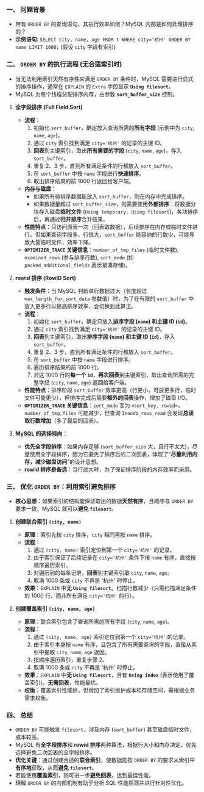 
### 一、 问题背景

*   带有 `ORDER BY` 的查询语句，其执行效率如何？MySQL 内部是如何处理排序的？
*   **示例语句**: `SELECT city, name, age FROM t WHERE city='杭州' ORDER BY name LIMIT 1000;` (假设 `city` 字段有索引)

### 二、 `ORDER BY` 的执行流程 (无合适索引时)

*   当无法利用索引天然有序性来满足 `ORDER BY` 条件时，MySQL 需要进行显式的排序操作，通常在 `EXPLAIN` 的 `Extra` 字段显示 **`Using filesort`**。
*   MySQL 为每个线程分配排序内存，由参数 **`sort_buffer_size`** 控制。

1.  **全字段排序 (Full Field Sort)**
    *   **流程**：
        1.  初始化 `sort_buffer`，确定放入查询所需的**所有字段** (示例中为 `city`, `name`, `age`)。
        2.  通过 `city` 索引找到满足 `city='杭州'` 的记录的主键 ID。
        3.  **回表**到主键索引，取出**所有需要的字段** (`city`, `name`, `age`)，存入 `sort_buffer`。
        4.  重复 2、3 步，直到所有满足条件的行都放入 `sort_buffer`。
        5.  在 `sort_buffer` 中按 `name` 字段进行**快速排序**。
        6.  取出排序结果的前 1000 行返回给客户端。
    *   **内存与磁盘**：
        *   如果所有待排序数据能放入 `sort_buffer`，则在内存中完成排序。
        *   如果数据量超过 `sort_buffer_size`，则需要使用**外部排序**：将数据分块存入磁盘**临时文件** (`Using temporary; Using filesort`)，各块排序后，再通过**归并排序**合并结果。
    *   **性能特点**：只访问原表一次（回表取数据），后续排序在内存或临时文件进行。但如果查询字段多、行很大，`sort_buffer` 能容纳的行数少，可能导致大量临时文件，效率下降。
    *   **`OPTIMIZER_TRACE` 关键信息**：`number_of_tmp_files` (临时文件数), `examined_rows` (参与排序行数), `sort_mode` (如 `packed_additional_fields` 表示紧凑存储)。

2.  **rowid 排序 (RowID Sort)**
    *   **触发条件**：当 MySQL 判断单行数据过大（长度超过 `max_length_for_sort_data` 参数值）时，为了在有限的 `sort_buffer` 中放入更多行以提高排序效率，会切换到此算法。
    *   **流程**：
        1.  初始化 `sort_buffer`，确定只放入**排序字段 (`name`) 和主键 ID (`id`)**。
        2.  通过 `city` 索引找到满足 `city='杭州'` 的记录的主键 ID。
        3.  **回表**到主键索引，取出**排序字段 (`name`) 和主键 ID (`id`)**，存入 `sort_buffer`。
        4.  重复 2、3 步，直到所有满足条件的行都放入 `sort_buffer`。
        5.  在 `sort_buffer` 中按 `name` 字段进行排序。
        6.  遍历排序结果的前 1000 行。
        7.  对这 1000 行的**每一个 `id`**，**再次回表**到主键索引，取出查询所需的完整字段 (`city`, `name`, `age`) 返回给客户端。
    *   **性能特点**：排序阶段 `sort_buffer` 效率更高（行更小，可放更多行，临时文件可能更少），但排序完成后需要**额外的回表**操作，增加了磁盘 I/O。
    *   **`OPTIMIZER_TRACE` 关键信息**：`sort_mode` 变为 `<sort_key, rowid>`，`number_of_tmp_files` 可能减少，但查询 `Innodb_rows_read` 会发现**总读取行数增加**（多了最后的回表）。

3.  **MySQL 的选择倾向**：
    *   **优先全字段排序**：如果内存足够 (`sort_buffer_size` 大，且行不太大)，尽量使用全字段排序，因为它避免了排序后的二次回表，体现了“**尽量利用内存，减少磁盘访问**”的设计思想。
    *   **rowid 排序是备选**：当行过大时，为了保证排序阶段的内存效率而采用。

### 三、 优化 `ORDER BY`：利用索引避免排序

*   **核心思想**：如果索引的结构能保证取出的数据**天然有序**，且顺序与 `ORDER BY` 要求一致，MySQL 就可以**避免 `filesort`**。

1.  **创建联合索引 `(city, name)`**
    *   **原理**：索引先按 `city` 排序，`city` 相同再按 `name` 排序。
    *   **流程**：
        1.  通过 `(city, name)` 索引定位到第一个 `city='杭州'` 的记录。
        2.  由于索引保证了后续记录在 `city='杭州'` 条件下按 `name` 有序，直接按顺序遍历索引。
        3.  对遍历到的每条记录，**回表**到主键索引取 `city`, `name`, `age`。
        4.  取满 1000 条或 `city` 不再是 '杭州' 时停止。
    *   **效果**：`EXPLAIN` 中**无 `Using filesort`**。扫描行数减少（只需扫描满足条件的 1000 行，而非所有满足 `city='杭州'` 的行）。

2.  **创建覆盖索引 `(city, name, age)`**
    *   **原理**：联合索引包含了查询所需的所有字段 (`city`, `name`, `age`)。
    *   **流程**：
        1.  通过 `(city, name, age)` 索引定位到第一个 `city='杭州'` 的记录。
        2.  由于索引本身按 `name` 有序，且包含了所有需要查询的字段，直接从索引中提取 `city`, `name`, `age` 返回。
        3.  按顺序遍历索引，重复步骤 2。
        4.  取满 1000 条或 `city` 不再是 '杭州' 时停止。
    *   **效果**：`EXPLAIN` 中**无 `Using filesort`**，且有 **`Using index`** (表示使用了覆盖索引)。**无需回表**，性能最优。
    *   **权衡**：覆盖索引性能好，但增加了索引维护成本和存储空间，需根据业务需求权衡。

### 四、 总结

*   `ORDER BY` 可能触发 `filesort`，涉及内存 (`sort_buffer`) 甚至磁盘临时文件，成本较高。
*   MySQL 有**全字段排序**和 **rowid 排序**两种算法，根据行大小和内存决定，优先选择避免二次回表的全字段排序。
*   **优化关键**：通过创建合适的**联合索引**，使数据能按 `ORDER BY` 的要求从索引中**有序地**获取，从而**避免 `filesort`**。
*   若能使用**覆盖索引**，则可进一步**避免回表**，达到最佳性能。
*   理解 `ORDER BY` 的内部机制有助于分析 SQL 性能瓶颈并进行针对性优化。